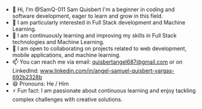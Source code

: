 - 👋 Hi, I’m @SamQ-011 Sam Quisbert I'm a beginner in coding and software development, eager to learn and grow in this field.
- 👀 I am particularly interested in Full Stack development and Machine Learning.
- 🌱 I am continuously learning and improving my skills in Full Stack technologies and Machine Learning.
- 💞️ I am open to collaborating on projects related to web development, mobile applications, and machine learning.
- 📫 You can reach me via email: quisbertangel687@gmail.com or on LinkedInd: www.linkedin.com/in/angel-samuel-quisbert-vargas-692b2328b
- 😄 Pronouns: He / Him
- ⚡ Fun fact: I am passionate about continuous learning and enjoy tackling complex challenges with creative solutions.

<!---
SamQ-011/SamQ-011 is a ✨ special ✨ repository because its `README.md` (this file) appears on your GitHub profile.
You can click the Preview link to take a look at your changes.
--->
